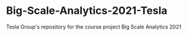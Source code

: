 # Big-Scale-Analytics-2021-Tesla
Tesla Group's repository for the course project Big Scale Analytics 2021
